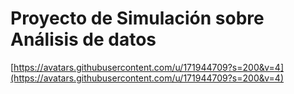 # Proyecto de  Simulación sobre Análisis de datos

[https://avatars.githubusercontent.com/u/171944709?s=200&v=4](https://avatars.githubusercontent.com/u/171944709?s=200&v=4)




